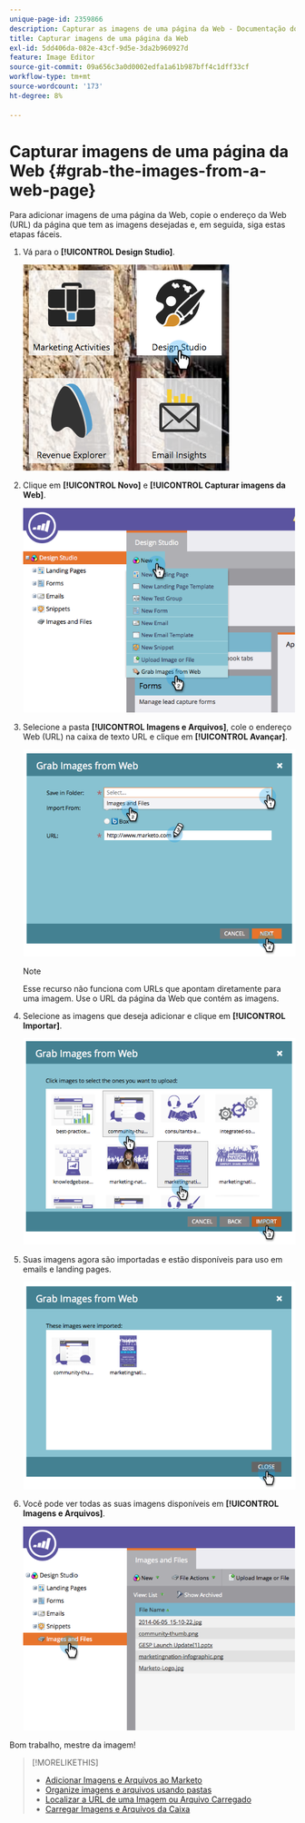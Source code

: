 ```yaml
---
unique-page-id: 2359866
description: Capturar as imagens de uma página da Web - Documentação do Marketo - Documentação do produto
title: Capturar imagens de uma página da Web
exl-id: 5dd406da-082e-43cf-9d5e-3da2b960927d
feature: Image Editor
source-git-commit: 09a656c3a0d0002edfa1a61b987bff4c1dff33cf
workflow-type: tm+mt
source-wordcount: '173'
ht-degree: 8%

---
```


# Capturar imagens de uma página da Web {#grab-the-images-from-a-web-page}

Para adicionar imagens de uma página da Web, copie o endereço da Web (URL) da página que tem as imagens desejadas e, em seguida, siga estas etapas fáceis.

1. Vá para o **[!UICONTROL Design Studio]**.

   ![](assets/designstudio-2.png)

1. Clique em **[!UICONTROL Novo]** e **[!UICONTROL Capturar imagens da Web]**.

   ![](assets/image2014-9-16-11-3a37-3a46.png)

1. Selecione a pasta **[!UICONTROL Imagens e Arquivos]**, cole o endereço Web (URL) na caixa de texto URL e clique em **[!UICONTROL Avançar]**.

   ![](assets/image2014-9-16-11-3a37-3a55.png)

   >[!NOTE]
   >
   >Esse recurso não funciona com URLs que apontam diretamente para uma imagem. Use o URL da página da Web que contém as imagens.

1. Selecione as imagens que deseja adicionar e clique em **[!UICONTROL Importar]**.

   ![](assets/image2014-9-16-11-3a38-3a3.png)

1. Suas imagens agora são importadas e estão disponíveis para uso em emails e landing pages.

   ![](assets/image2014-9-16-11-3a38-3a9.png)

1. Você pode ver todas as suas imagens disponíveis em **[!UICONTROL Imagens e Arquivos]**.

   ![](assets/image2014-9-16-11-3a38-3a18.png)

Bom trabalho, mestre da imagem!

>[!MORELIKETHIS]
>
>* [Adicionar Imagens e Arquivos ao Marketo](/help/marketo/product-docs/demand-generation/images-and-files/add-images-and-files-to-marketo.md)
>* [Organize imagens e arquivos usando pastas](/help/marketo/product-docs/demand-generation/images-and-files/organize-your-images-and-files-using-folders.md)
>* [Localizar a URL de uma Imagem ou Arquivo Carregado](/help/marketo/product-docs/demand-generation/images-and-files/find-the-url-of-an-uploaded-image-or-file.md)
>* [Carregar Imagens e Arquivos da Caixa](/help/marketo/product-docs/demand-generation/images-and-files/upload-images-and-files-from-box.md)
